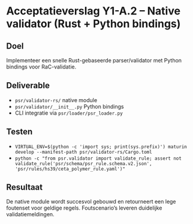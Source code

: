 # Acceptatieverslag Y1-A.2 – Native validator (Rust + Python bindings)

## Doel
Implementeer een snelle Rust-gebaseerde parser/validator met Python bindings voor RaC-validatie.

## Deliverable
- `psr/validator-rs/` native module
- `psr/validator/__init__.py` Python bindings
- CLI integratie via `psr/loader/psr_loader.py`

## Testen
- `VIRTUAL_ENV=$(python -c 'import sys; print(sys.prefix)') maturin develop --manifest-path psr/validator-rs/Cargo.toml`
- `python -c "from psr.validator import validate_rule; assert not validate_rule('psr/schema/psr_rule.schema.v2.json', 'psr/rules/hs39/ceta_polymer_rule.yaml')"`

## Resultaat
De native module wordt succesvol gebouwd en retourneert een lege foutenset voor geldige regels. Foutscenario’s leveren duidelijke validatiemeldingen.
